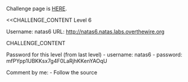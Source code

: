 Challenge page is <a href="http://www.overthewire.org/wargames/natas/natas6.shtml">HERE</a>.

<<CHALLENGE_CONTENT
Level 6

Username: natas6
URL:      http://natas6.natas.labs.overthewire.org

CHALLENGE_CONTENT

Password for this level (from last level)
	- username: natas6
	- password: mfPYpp1UBKKsx7g4F0LaRjhKKenYAOqU

Comment by me:
	- Follow the source